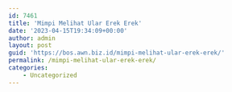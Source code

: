 ```yaml
---
id: 7461
title: 'Mimpi Melihat Ular Erek Erek'
date: '2023-04-15T19:34:09+00:00'
author: admin
layout: post
guid: 'https://bos.awn.biz.id/mimpi-melihat-ular-erek-erek/'
permalink: /mimpi-melihat-ular-erek-erek/
categories:
    - Uncategorized
---
```


